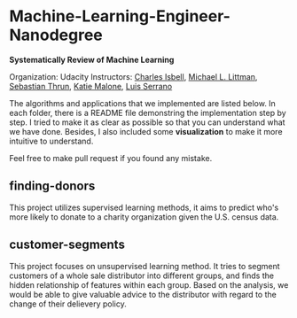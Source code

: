 # Machine-Learning-Engineer-Nanodegree

**Systematically Review of Machine Learning**

Organization: Udacity
Instructors: [Charles Isbell](https://www.cc.gatech.edu/fac/Charles.Isbell/), [Michael L. Littman](http://cs.brown.edu/~mlittman/), [Sebastian Thrun](http://robots.stanford.edu/index.html), [Katie Malone](https://www.linkedin.com/in/caitlin-malone-46050854/), [Luis Serrano](https://medium.com/@luis.serrano)

The algorithms and applications that we implemented are listed below.
In each folder, there is a README file demonstring the implementation step by step.
I tried to make it as clear as possible so that you can understand what we have done. Besides, I also included some 
**visualization** to make it more intuitive to understand. 

Feel free to make pull request if you found any mistake.

## finding-donors

This project utilizes supervised learning methods, it aims to predict who's
more likely to donate to a charity organization given the U.S. census data. 

## customer-segments

This project focuses on unsupervised learning method. It tries to segment customers of 
a whole sale distributor into different groups, and finds the hidden relationship of features within each group. Based on the
analysis, we would be able to give valuable advice to the distributor with regard to the change of their delievery policy. 

